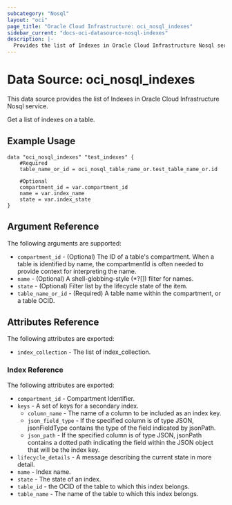 ```yaml
---
subcategory: "Nosql"
layout: "oci"
page_title: "Oracle Cloud Infrastructure: oci_nosql_indexes"
sidebar_current: "docs-oci-datasource-nosql-indexes"
description: |-
  Provides the list of Indexes in Oracle Cloud Infrastructure Nosql service
---
```


# Data Source: oci_nosql_indexes
This data source provides the list of Indexes in Oracle Cloud Infrastructure Nosql service.

Get a list of indexes on a table.

## Example Usage

```hcl
data "oci_nosql_indexes" "test_indexes" {
	#Required
	table_name_or_id = oci_nosql_table_name_or.test_table_name_or.id

	#Optional
	compartment_id = var.compartment_id
	name = var.index_name
	state = var.index_state
}
```

## Argument Reference

The following arguments are supported:

* `compartment_id` - (Optional) The ID of a table's compartment. When a table is identified by name, the compartmentId is often needed to provide context for interpreting the name. 
* `name` - (Optional) A shell-globbing-style (*?[]) filter for names.
* `state` - (Optional) Filter list by the lifecycle state of the item.
* `table_name_or_id` - (Required) A table name within the compartment, or a table OCID.


## Attributes Reference

The following attributes are exported:

* `index_collection` - The list of index_collection.

### Index Reference

The following attributes are exported:

* `compartment_id` - Compartment Identifier.
* `keys` - A set of keys for a secondary index.
	* `column_name` - The name of a column to be included as an index key.
	* `json_field_type` - If the specified column is of type JSON, jsonFieldType contains the type of the field indicated by jsonPath. 
	* `json_path` - If the specified column is of type JSON, jsonPath contains a dotted path indicating the field within the JSON object that will be the index key. 
* `lifecycle_details` - A message describing the current state in more detail. 
* `name` - Index name.
* `state` - The state of an index.
* `table_id` - the OCID of the table to which this index belongs.
* `table_name` - The name of the table to which this index belongs.


